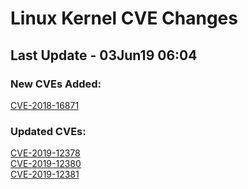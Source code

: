 
# **Linux Kernel CVE Changes**

## Last Update - 03Jun19 06:04

### **New CVEs Added:**

[CVE-2018-16871](cves/CVE-2018-16871)  


### **Updated CVEs:**

[CVE-2019-12378](cves/CVE-2019-12378)  
[CVE-2019-12380](cves/CVE-2019-12380)  
[CVE-2019-12381](cves/CVE-2019-12381)  
